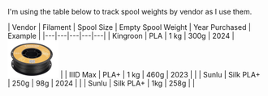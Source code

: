 I'm using the table below to track spool weights by vendor as I use them.

| Vendor | Filament | Spool Size | Empty Spool Weight | Year Purchased | Example |
|---|---|---|---|---|
| Kingroon | PLA | 1 kg | 300g | 2024 | ![kingroon-pla-1kg](/img/kingroon-1kg.png) |
| IIID Max | PLA+ | 1 kg | 460g | 2023 |  |
| Sunlu | Silk PLA+ | 250g | 98g | 2024 |  |
| Sunlu | Silk PLA+ | 1kg | 258g | |